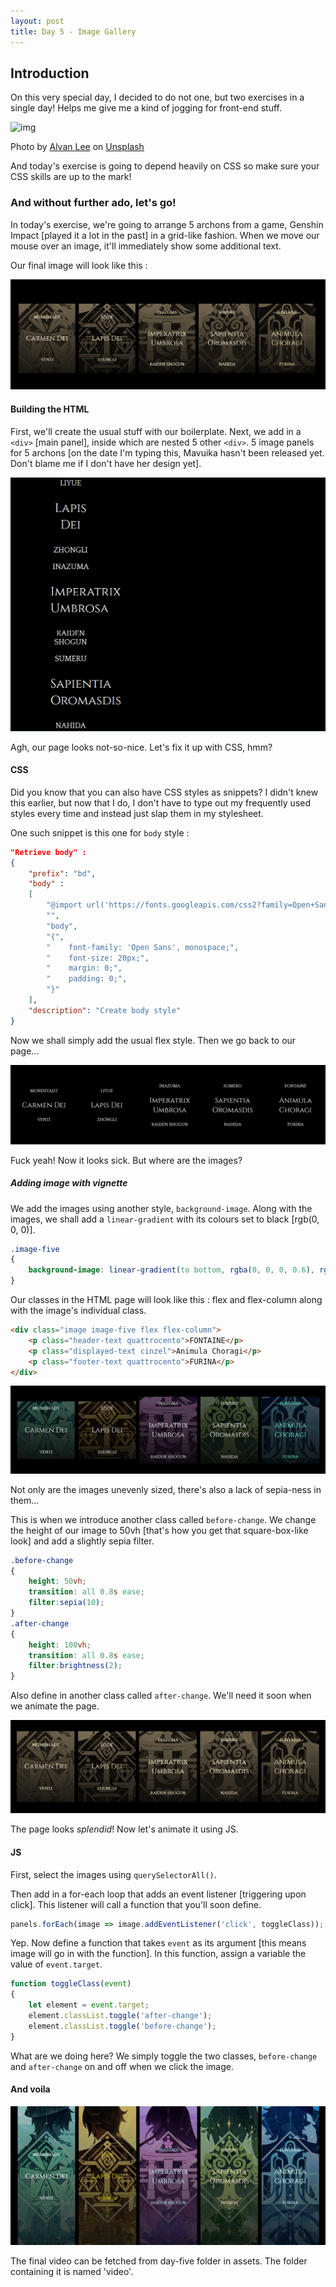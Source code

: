 ```yaml
---
layout: post
title: Day 5 - Image Gallery
---
```


## Introduction

On this very special day, I decided to do not one, but two exercises in a single day! Helps me give me a kind of jogging for front-end stuff.

![img](https://images.unsplash.com/photo-1502078889459-923ef351c722?q=80&w=1976&auto=format&fit=crop&ixlib=rb-4.0.3&ixid=M3wxMjA3fDB8MHxwaG90by1wYWdlfHx8fGVufDB8fHx8fA%3D%3D)

Photo by [Alvan Lee](https://unsplash.com/@alvannee?utm_content=creditCopyText&utm_medium=referral&utm_source=unsplash) on [Unsplash](https://unsplash.com/photos/a-woman-standing-near-a-painting-in-a-modern-art-gallery-MKuBzj9rcD0?utm_content=creditCopyText&utm_medium=referral&utm_source=unsplash)

And today's exercise is going to depend heavily on CSS so make sure your CSS skills are up to the mark!

### And without further ado, let's go!

In today's exercise, we're going to arrange 5 archons from a game, Genshin Impact [played it a lot in the past] in a grid-like fashion. When we move our mouse over an image, it'll immediately show some additional text.

Our final image will look like this :

![alt text](image-7.png)

#### Building the HTML

First, we'll create the usual stuff with our boilerplate. Next, we add in a `<div>` [main panel], inside which are nested 5 other `<div>`. 5 image panels for 5 archons [on the date I'm typing this, Mavuika hasn't been released yet. Don't blame me if I don't have her design yet].

![alt text](image-8.png)

Agh, our page looks not-so-nice. Let's fix it up with CSS, hmm?

#### CSS

Did you know that you can also have CSS styles as snippets? I didn't knew this earlier, but now that I do, I don't have to type out my frequently used styles every time and instead just slap them in my stylesheet.

One such snippet is this one for `body` style :

```json
"Retrieve body" :
{
	"prefix": "bd",
	"body" :
	[
		"@import url('https://fonts.googleapis.com/css2?family=Open+Sans:ital,wght@0,300..800;1,300..800&display=swap');",
		"",
		"body",
		"{",
		"    font-family: 'Open Sans', monospace;",
    	"    font-size: 20px;",
    	"    margin: 0;",
    	"    padding: 0;",
		"}"
	],
	"description": "Create body style"
}
```

Now we shall simply add the usual flex style. Then we go back to our page...

![alt text](image-9.png)

Fuck yeah! Now it looks sick. But where are the images?

##### Adding image with vignette

We add the images using another style, `background-image`. Along with the images, we shall add a `linear-gradient` with its colours set to black [rgb(0, 0, 0)].

```css
.image-five
{
    background-image: linear-gradient(to bottom, rgba(0, 0, 0, 0.6), rgba(0, 0, 0, 0.9)), url("..\\images\\furina.png");
}
```

Our classes in the HTML page will look like this : flex and flex-column along with the image's individual class.

```html
<div class="image image-five flex flex-column">
    <p class="header-text quattrocento">FONTAINE</p>
    <p class="displayed-text cinzel">Animula Choragi</p>
    <p class="footer-text quattrocento">FURINA</p>
</div>
```

![alt text](image-10.png)

Not only are the images unevenly sized, there's also a lack of sepia-ness in them...

This is when we introduce another class called `before-change`. We change the height of our image to 50vh [that's how you get that square-box-like look] and add a slightly sepia filter.

```css
.before-change
{
    height: 50vh;
    transition: all 0.8s ease;
    filter:sepia(10);
}
.after-change
{
    height: 100vh;
    transition: all 0.8s ease;
    filter:brightness(2);
}
```

Also define in another class called `after-change`. We'll need it soon when we animate the page.

![alt text](image-11.png)

The page looks *splendid*! Now let's animate it using JS.

#### JS

First, select the images using `querySelectorAll()`.

Then add in a for-each loop that adds an event listener [triggering upon click]. This listener will call a function that you'll soon define.

```js
panels.forEach(image => image.addEventListener('click', toggleClass));
```

Yep. Now define a function that takes `event` as its argument [this means image will go in with the function]. In this function, assign a variable the value of `event.target`.

```js
function toggleClass(event)
{
    let element = event.target;
    element.classList.toggle('after-change');
    element.classList.toggle('before-change');
}
```

What are we doing here? We simply toggle the two classes, `before-change` and `after-change` on and off when we click the image.

#### And voila

![alt text](image-12.png)

The final video can be fetched from day-five folder in assets. The folder containing it is named 'video'.
